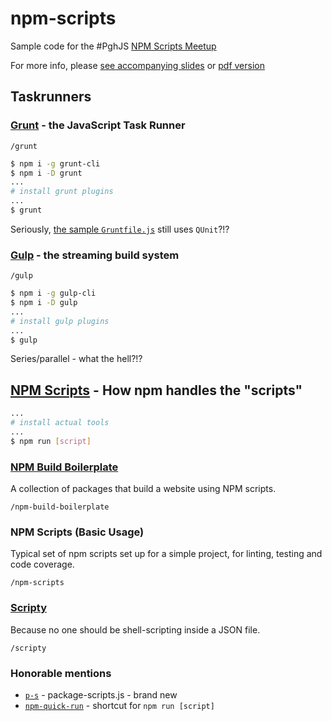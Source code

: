 # npm-scripts
Sample code for the #PghJS [NPM Scripts Meetup](http://www.meetup.com/Pittsburgh-JavaScript/events/229086018/)

For more info, please [see accompanying slides](./npm_scripts.pptx) or [pdf version](./npm_scripts.pdf)

## Taskrunners

### [Grunt](http://gruntjs.com/) - the JavaScript Task Runner

`/grunt`

```sh
$ npm i -g grunt-cli
$ npm i -D grunt
...
# install grunt plugins
...
$ grunt
```

Seriously, [the sample `Gruntfile.js`](http://gruntjs.com/sample-gruntfile) still uses `QUnit`?!?

### [Gulp](http://gulpjs.com/) - the streaming build system

`/gulp`

```sh
$ npm i -g gulp-cli
$ npm i -D gulp
...
# install gulp plugins
...
$ gulp
```

Series/parallel - what the hell?!?

## [NPM Scripts](https://docs.npmjs.com/misc/scripts) - How npm handles the "scripts"

```sh
...
# install actual tools
...
$ npm run [script]
```

### [NPM Build Boilerplate](https://github.com/damonbauer/npm-build-boilerplate)

A collection of packages that build a website using NPM scripts.

`/npm-build-boilerplate`

### NPM Scripts (Basic Usage)

Typical set of npm scripts set up for a simple project, for linting, testing and code coverage.

`/npm-scripts`

### [Scripty](https://github.com/testdouble/scripty)

Because no one should be shell-scripting inside a JSON file.

`/scripty`


### Honorable mentions

- [`p-s`](https://github.com/kentcdodds/p-s) - package-scripts.js - brand new
- [`npm-quick-run`](https://github.com/bahmutov/npm-quick-run) - shortcut for `npm run [script]`
